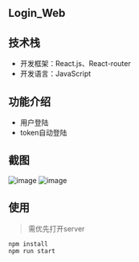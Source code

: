 ## Login_Web

## 技术栈
* 开发框架：React.js、React-router
* 开发语言：JavaScript

## 功能介绍
* 用户登陆
* token自动登陆

## 截图
![image](http://om1hdlq49.bkt.clouddn.com/login_01.png)
![image](http://om1hdlq49.bkt.clouddn.com/login_02.png)

## 使用
>需优先打开server
```
npm install
npm run start
```